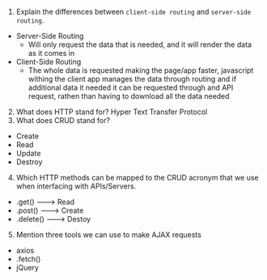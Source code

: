 1.  Explain the differences between `client-side routing` and `server-side routing`.
  - Server-Side Routing
    - Will only request the data that is needed, and it will render the data as it comes in
  - Client-Side Routing
    - The whole data is requested making the page/app faster, javascript withing the client app manages the data through routing and if additional data it needed it can be requested through and API request, rathen than having to download all the data needed 
2.  What does HTTP stand for?
  Hyper Text Transfer Protocol
3.  What does CRUD stand for?
  - Create
  - Read 
  - Update
  - Destroy
4.  Which HTTP methods can be mapped to the CRUD acronym that we use when interfacing with APIs/Servers.
  - .get() ---> Read
  - .post() ---> Create
  - .delete() ---> Destoy

5.  Mention three tools we can use to make AJAX requests
  - axios
  - .fetch()
  - jQuery
